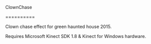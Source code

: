 ClownChase

==========


Clown chase effect for green haunted house 2015.  

Requires Microsoft Kinect SDK 1.8 & Kinect for Windows hardware.
